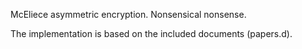 McEliece asymmetric encryption. Nonsensical nonsense.

The implementation is based on the included documents (papers.d).
